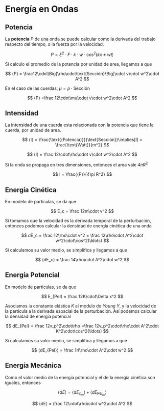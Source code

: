 # Energía en Ondas

## Potencia

La **potencia** $P$ de una onda se puede calcular como la derivada del trabajo respecto del tiempo, o la fuerza por la velocidad.

$$
P = \xi^2\cdot F\cdot k\cdot w\cdot\cos^2(kx \pm wt)
$$

Si calculo el promedio de la potencia por unidad de area, llegamos a que

$$
⟨P⟩ = \frac12\cdot\Big[\rho\cdot\text{Sección}\Big]\cdot v\cdot w^2\cdot A^2
$$

En el caso de las cuerdas, $\mu = \rho\cdot\text{Sección}$

$$
⟨P⟩ =\frac 12\cdot\mu\cdot v\cdot w^2\cdot A^2
$$

## Intensidad

La intensidad de una cuerda esta relacionada con la potencia que tiene la cuerda, por unidad de area.

$$
⟨I⟩ =
\frac{\text{⟨Potencia⟩}}{\text{Sección}}\implies[I] = \frac{\text{Watt}}{m^2}
$$

$$
⟨I⟩ = \frac 12\cdot\rho\cdot v\cdot w^2\cdot A^2
$$

Si la onda se propaga en tres dimensiones, entonces el area vale $4\pi R^2$

$$
I = \frac{⟨P⟩}{4\pi R^2}
$$

## Energía Cinética

En modelo de partículas, se da que

$$
E_c = \frac 12m\cdot v^2
$$

Si tomamos que la velocidad es la derivada temporal de la perturbación, entonces podemos calcular la densidad de energía cinética de una onda

$$
dE_c = \frac 12\rho\cdot v^2 = \frac 12\rho\cdot A^2\cdot w^2\cdot\cos^2(\ldots)
$$

Si calculamos su valor medio, se simplifica y llegamos a que

$$
⟨dE_c⟩ = \frac 14\rho\cdot A^2\cdot w^2
$$

## **Energía Potencial**

En modelo de partículas, se da que

$$
E_{Pel} = \frac 12K\cdot\Delta x^2
$$

Asociamos la constante elástica $K$ al modulo de *Young* $Y$, y la velocidad de la partícula a la derivada espacial de la perturbación. Así podemos calcular la densidad de energía potencial

$$
dE_{Pel} = \frac 12v_p^2\cdot\rho
=\frac 12v_p^2\cdot\rho\cdot A^2\cdot K^2\cdot\cos^2(\ldots) 
$$

Si calculamos su valor medio, se simplifica y llegamos a que

$$
⟨dE_{Pel}⟩ = \frac 14\rho\cdot A^2\cdot w^2
$$

## Energía Mecánica

Como el valor medio de la energía potencial y el de la energía cinética son iguales, entonces

$$
⟨dE⟩ = ⟨dE_{c_m}⟩ + ⟨dE_{Pel_m}⟩
$$

$$
⟨dE⟩ = \frac 12\cdot\rho\cdot w^2\cdot A^2
$$